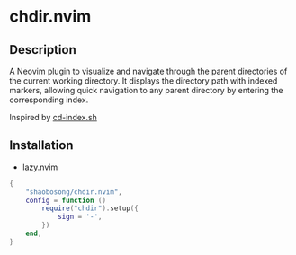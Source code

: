 # chdir.nvim

## Description
A Neovim plugin to visualize and navigate through the parent directories of the current working directory. It displays the directory path with indexed markers, allowing quick navigation to any parent directory by entering the corresponding index.

Inspired by [cd-index.sh](https://gist.github.com/shaobosong/c6bd3f1b854b119641b5395b2f0e7752)

## Installation
- lazy.nvim
```lua
{
    "shaobosong/chdir.nvim",
    config = function ()
        require("chdir").setup({
            sign = '-',
        })
    end,
}
```
